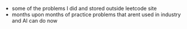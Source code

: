 * some of the problems I did and stored outside leetcode site
* months upon months of practice problems that arent used in industry and AI can do now
